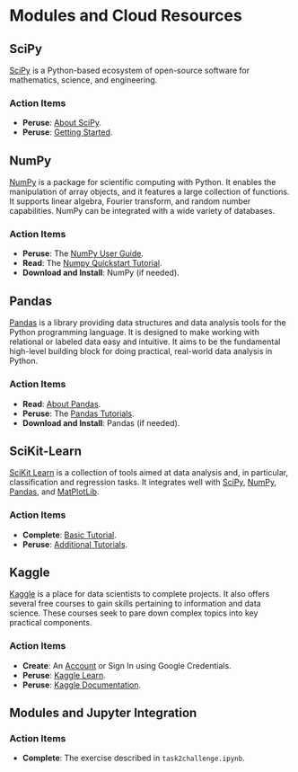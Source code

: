 # Modules and Cloud Resources


## SciPy

[SciPy](https://www.scipy.org/) is a Python-based ecosystem of open-source software for mathematics, science, and engineering.

### Action Items

* __Peruse__: [About SciPy](https://www.scipy.org/about.html).
* __Peruse__: [Getting Started](https://www.scipy.org/getting-started.html).


## NumPy

[NumPy](http://www.numpy.org/) is a  package for scientific computing with Python.
It enables the manipulation of array objects, and it features a large collection of functions.
It supports linear algebra, Fourier transform, and random number capabilities.
NumPy can be integrated with a wide variety of databases.


### Action Items

* __Peruse__: The [NumPy User Guide](https://docs.scipy.org/doc/numpy/user/index.html).
* __Read__: The [Numpy Quickstart Tutorial](https://docs.scipy.org/doc/numpy/user/quickstart.html).
* __Download and Install__: NumPy (if needed).


## Pandas

[Pandas](http://pandas.pydata.org/) is a library providing data structures and data analysis tools for the Python programming language.
It is designed to make working with relational or labeled data  easy and intuitive.
It aims to be the fundamental high-level building block for doing practical, real-world data analysis in Python.


### Action Items

* __Read__: [About Pandas](http://pandas.pydata.org/about.html).
* __Peruse__: The [Pandas Tutorials](https://pandas.pydata.org/pandas-docs/stable/tutorials.html).
* __Download and Install__: Pandas (if needed).


## SciKit-Learn

[SciKit Learn](http://scikit-learn.org/) is a collection of tools aimed at data analysis and, in particular, classification and regression tasks.
It integrates well with [SciPy](https://www.scipy.org/), [NumPy](http://www.numpy.org/), [Pandas](http://pandas.pydata.org/), and [MatPlotLib](https://matplotlib.org).


### Action Items

* __Complete__: [Basic Tutorial](http://scikit-learn.org/stable/tutorial/basic/tutorial.html).
* __Peruse__: [Additional Tutorials](http://scikit-learn.org/stable/tutorial/index.html).


## Kaggle

[Kaggle](https://www.kaggle.com/) is a place for data scientists to complete projects.
It also offers several free courses to gain skills pertaining to information and data science.
These courses seek to pare down complex topics into key practical components.


### Action Items

* __Create__: An [Account](https://www.kaggle.com/) or Sign In using Google Credentials.
* __Peruse__: [Kaggle Learn](https://www.kaggle.com/learn/overview).
* __Peruse__: [Kaggle Documentation](https://www.kaggle.com/docs).


## Modules and Jupyter Integration


### Action Items

* __Complete__: The exercise described in `task2challenge.ipynb`.
